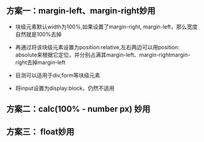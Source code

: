 ## 方案一：margin-left、margin-right妙用

- 块级元素默认width为100%,如果设置了margin-right, margin-left，那么宽度自然就是100%去掉 
- 再通过将该块级元素设置为position:relative,左右两边可以用position: absolute来根据它定位，并分别占满其margin-left、margin-rightmargin-right去掉margin-left

- 目测可以适用于div,form等块级元素
- 将input设置为display:block，仍然不适用


## 方案二：calc(100% - number px) 妙用


## 方案三： float妙用